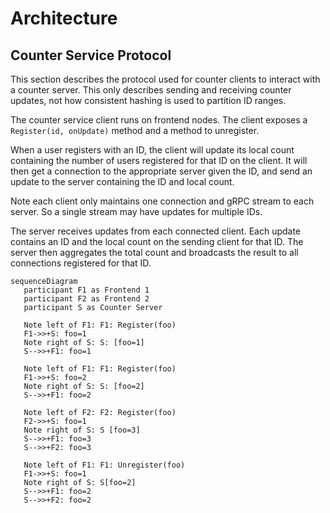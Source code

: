 # Architecture

## Counter Service Protocol
This section describes the protocol used for counter clients to interact with a
counter server. This only describes sending and receiving counter updates, not
how consistent hashing is used to partition ID ranges.

The counter service client runs on frontend nodes. The client exposes a
`Register(id, onUpdate)` method and a method to unregister.

When a user registers with an ID, the client will update its local count
containing the number of users registered for that ID on the client. It will
then get a connection to the appropriate server given the ID, and send an update
to the server containing the ID and local count.

Note each client only maintains one connection and gRPC stream to each server.
So a single stream may have updates for multiple IDs.

The server receives updates from each connected client. Each update contains an
ID and the local count on the sending client for that ID. The server then
aggregates the total count and broadcasts the result to all connections
registered for that ID.

```mermaid
sequenceDiagram
   participant F1 as Frontend 1
   participant F2 as Frontend 2
   participant S as Counter Server

   Note left of F1: F1: Register(foo)
   F1->>+S: foo=1
   Note right of S: S: [foo=1]
   S-->>+F1: foo=1

   Note left of F1: F1: Register(foo)
   F1->>+S: foo=2
   Note right of S: S: [foo=2]
   S-->>+F1: foo=2

   Note left of F2: F2: Register(foo)
   F2->>+S: foo=1
   Note right of S: S [foo=3]
   S-->>+F1: foo=3
   S-->>+F2: foo=3

   Note left of F1: F1: Unregister(foo)
   F1->>+S: foo=1
   Note right of S: S[foo=2]
   S-->>+F1: foo=2
   S-->>+F2: foo=2
```
